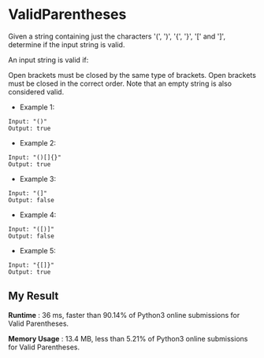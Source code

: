 # ValidParentheses

Given a string containing just the characters '(', ')', '{', '}', '[' and ']', determine if the input string is valid.

An input string is valid if:

Open brackets must be closed by the same type of brackets.
Open brackets must be closed in the correct order.
Note that an empty string is also considered valid.

- Example 1:

```
Input: "()"
Output: true
```

- Example 2:

```
Input: "()[]{}"
Output: true
```

- Example 3:

```
Input: "(]"
Output: false
```

- Example 4:

```
Input: "([)]"
Output: false
```

- Example 5:

```
Input: "{[]}"
Output: true
```


## My Result

**Runtime** : 36 ms, faster than 90.14% of Python3 online submissions for Valid Parentheses.

**Memory Usage** : 13.4 MB, less than 5.21% of Python3 online submissions for Valid Parentheses.
